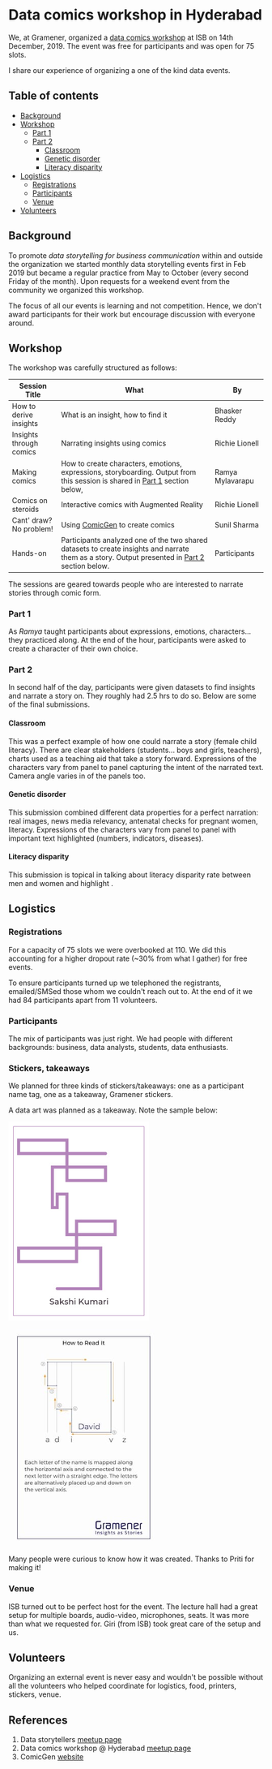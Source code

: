 # Data comics workshop in Hyderabad

We, at Gramener, organized a [data comics workshop](https://www.meetup.com/meetup-group-EkjzkhLt/events/266798098/) at ISB on 14th December, 2019. The event was free for participants and was open for 75 slots.

I share our experience of organizing a one of the kind data events.

## Table of contents

- [Background](#background)
- [Workshop](#workshop)
  - [Part 1](#part-1)
  - [Part 2](#part-2)
    - [Classroom](#classroom)
    - [Genetic disorder](#genetic-disorder)
    - [Literacy disparity](#literacy-disparity)
- [Logistics](#logistics)
  - [Registrations](#registrations)
  - [Participants](#participants)
  - [Venue](#venue)
- [Volunteers](#volunteers)
  
## Background
To promote *data storytelling for business communication* within and outside the organization we started monthly data storytelling events first in Feb 2019 but became a regular practice from May to October (every second Friday of the month). Upon requests for a weekend event from the community we organized this workshop.

The focus of all our events is learning and not competition. Hence, we don't award participants for their work but encourage discussion with everyone around.

## Workshop
The workshop was carefully structured as follows:

| Session Title | What | By |
| ----- | ---- | -- |
| How to derive insights | What is an insight, how to find it | Bhasker Reddy |
| Insights through comics | Narrating insights using comics | Richie Lionell |
| Making comics | How to create characters, emotions, expressions, storyboarding. Output from this session is shared in [Part 1](#part-1) section below, | Ramya Mylavarapu |
| Comics on steroids | Interactive comics with Augmented Reality | Richie Lionell |
| Cant' draw? No problem! | Using [ComicGen](https://gramener.com/comicgen/) to create comics | Sunil Sharma |
| Hands-on | Participants analyzed one of the two shared datasets to create insights and narrate them as a story. Output presented in [Part 2](#part-2) section below. | Participants |

The sessions are geared towards people who are interested to narrate stories through comic form.

### Part 1
As *Ramya* taught participants about expressions, emotions, characters... they practiced along. At the end of the hour, participants were asked to create a character of their own choice.

### Part 2
In second half of the day, participants were given datasets to find insights and narrate a story on. They roughly had 2.5 hrs to do so. Below are some of the final submissions.

#### Classroom
This was a perfect example of how one could narrate a story (female child literacy). There are clear stakeholders (students... boys and girls, teachers), charts used as a teaching aid that take a story forward. Expressions of the characters vary from panel to panel capturing the intent of the narrated text. Camera angle varies in of the panels too.

#### Genetic disorder
This submission combined different data properties for a perfect narration: real images, news media relevancy, antenatal checks for pregnant women, literacy. Expressions of the characters vary from panel to panel with important text highlighted (numbers, indicators, diseases).

#### Literacy disparity
This submission is topical in talking about literacy disparity rate between men and women and highlight . 

#### 

## Logistics
### Registrations
For a capacity of 75 slots we were overbooked at 110. We did this accounting for a higher dropout rate (~30% from what I gather) for free events.

To ensure participants turned up we telephoned the registrants, emailed/SMSed those whom we couldn't reach out to. At the end of it we had 84 participants apart from 11 volunteers.

### Participants
The mix of participants was just right. We had people with different backgrounds: business, data analysts, students, data enthusiasts.

### Stickers, takeaways
We planned for three kinds of stickers/takeaways: one as a participant name tag, one as a takeaway, Gramener stickers. 

A data art was planned as a takeaway. Note the sample below:

![workshop takeaway](../workshop-takeaway.jpeg)

![how to read](../workshop-takeaway-how-to-read.jpg)

Many people were curious to know how it was created. Thanks to Priti for making it! 

### Venue
ISB turned out to be perfect host for the event. The lecture hall had a great setup for multiple boards, audio-video, microphones, seats. It was more than what we requested for. Giri (from ISB) took great care of the setup and us.

## Volunteers
Organizing an external event is never easy and wouldn't be possible without all the volunteers who helped coordinate for logistics, food, printers, stickers, venue.

## References
1. Data storytellers [meetup page](https://www.meetup.com/meetup-group-EkjzkhLt/)
2. Data comics workshop @ Hyderabad [meetup page](https://www.meetup.com/meetup-group-EkjzkhLt/events/266798098/)
3. ComicGen [website](https://gramener.com/comicgen/)

